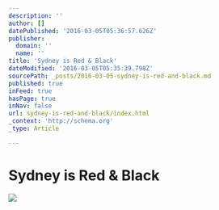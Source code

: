```yaml
---
description: ''
author: []
datePublished: '2016-03-05T05:36:57.626Z'
publisher:
  domain: ''
  name: ''
title: 'Sydney is Red & Black'
dateModified: '2016-03-05T05:35:39.798Z'
sourcePath: _posts/2016-03-05-sydney-is-red-and-black.md
published: true
inFeed: true
hasPage: true
inNav: false
url: sydney-is-red-and-black/index.html
_context: 'http://schema.org'
_type: Article

---
```

# Sydney is Red & Black
![](https://the-grid-user-content.s3-us-west-2.amazonaws.com/db6bb776-cb77-4c2f-b9b2-9ca04afd1ad1.png)